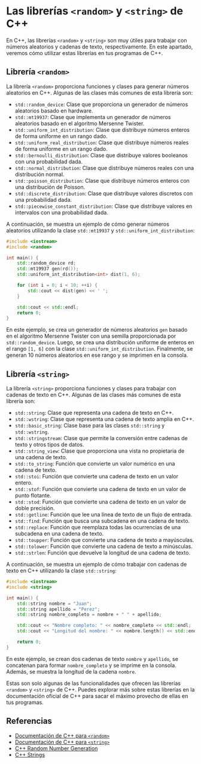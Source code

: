 # Las librerías `<random>` y `<string>` de C++

En C++, las librerías `<random>` y `<string>` son muy útiles para trabajar con números aleatorios y cadenas de texto,
respectivamente. En este apartado, veremos cómo utilizar estas librerías en tus programas de C++.

## Librería `<random>`

La librería `<random>` proporciona funciones y clases para generar números aleatorios en C++. Algunas de las clases más
comunes de esta librería son:

- `std::random_device`: Clase que proporciona un generador de números aleatorios basado en hardware.
- `std::mt19937`: Clase que implementa un generador de números aleatorios basado en el algoritmo Mersenne Twister.
- `std::uniform_int_distribution`: Clase que distribuye números enteros de forma uniforme en un rango dado.
- `std::uniform_real_distribution`: Clase que distribuye números reales de forma uniforme en un rango dado.
- `std::bernoulli_distribution`: Clase que distribuye valores booleanos con una probabilidad dada.
- `std::normal_distribution`: Clase que distribuye números reales con una distribución normal.
- `std::poisson_distribution`: Clase que distribuye números enteros con una distribución de Poisson.
- `std::discrete_distribution`: Clase que distribuye valores discretos con una probabilidad dada.
- `std::piecewise_constant_distribution`: Clase que distribuye valores en intervalos con una probabilidad dada.

A continuación, se muestra un ejemplo de cómo generar números aleatorios utilizando la clase `std::mt19937` y
`std::uniform_int_distribution`:

```c++
#include <iostream>
#include <random>

int main() {
    std::random_device rd;
    std::mt19937 gen(rd());
    std::uniform_int_distribution<int> dist(1, 6);

    for (int i = 0; i < 10; ++i) {
        std::cout << dist(gen) << ' ';
    }

    std::cout << std::endl;
    return 0;
}
```

En este ejemplo, se crea un generador de números aleatorios `gen` basado en el algoritmo Mersenne Twister con una
semilla proporcionada por `std::random_device`. Luego, se crea una distribución uniforme de enteros en el rango
`[1, 6]` con la clase `std::uniform_int_distribution`. Finalmente, se generan 10 números aleatorios en ese rango y se
imprimen en la consola.

## Librería `<string>`

La librería `<string>` proporciona funciones y clases para trabajar con cadenas de texto en C++. Algunas de las clases
más comunes de esta librería son:

- `std::string`: Clase que representa una cadena de texto en C++.
- `std::wstring`: Clase que representa una cadena de texto amplia en C++.
- `std::basic_string`: Clase base para las clases `std::string` y `std::wstring`.
- `std::stringstream`: Clase que permite la conversión entre cadenas de texto y otros tipos de datos.
- `std::string_view`: Clase que proporciona una vista no propietaria de una cadena de texto.
- `std::to_string`: Función que convierte un valor numérico en una cadena de texto.
- `std::stoi`: Función que convierte una cadena de texto en un valor entero.
- `std::stof`: Función que convierte una cadena de texto en un valor de punto flotante.
- `std::stod`: Función que convierte una cadena de texto en un valor de doble precisión.
- `std::getline`: Función que lee una línea de texto de un flujo de entrada.
- `std::find`: Función que busca una subcadena en una cadena de texto.
- `std::replace`: Función que reemplaza todas las ocurrencias de una subcadena en una cadena de texto.
- `std::toupper`: Función que convierte una cadena de texto a mayúsculas.
- `std::tolower`: Función que convierte una cadena de texto a minúsculas.
- `std::strlen`: Función que devuelve la longitud de una cadena de texto.

A continuación, se muestra un ejemplo de cómo trabajar con cadenas de texto en C++ utilizando la clase `std::string`:

```c++
#include <iostream>
#include <string>

int main() {
    std::string nombre = "Juan";
    std::string apellido = "Perez";
    std::string nombre_completo = nombre + " " + apellido;

    std::cout << "Nombre completo: " << nombre_completo << std::endl;
    std::cout << "Longitud del nombre: " << nombre.length() << std::endl;

    return 0;
}
```

En este ejemplo, se crean dos cadenas de texto `nombre` y `apellido`, se concatenan para formar `nombre_completo` y
se imprime en la consola. Además, se muestra la longitud de la cadena `nombre`.

Estas son solo algunas de las funcionalidades que ofrecen las librerías `<random>` y `<string>` de C++. Puedes
explorar más sobre estas librerías en la documentación oficial de C++ para sacar el máximo provecho de ellas en tus
programas.

## Referencias

- [Documentación de C++ para `<random>`](https://en.cppreference.com/w/cpp/header/random)
- [Documentación de C++ para `<string>`](https://en.cppreference.com/w/cpp/header/string)
- [C++ Random Number Generation](https://www.learncpp.com/cpp-tutorial/15-1-introduction-to-random-number-generation/)
- [C++ Strings](https://www.learncpp.com/cpp-tutorial/66-c-strings-an-introduction/)